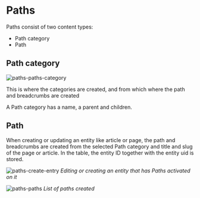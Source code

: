 # Paths

Paths consist of two content types:
- Path category
- Path

## Path category

![paths-paths-category](https://github.com/MindDesign/paths/assets/6894169/007d1266-0ae2-4d4b-a221-aff1cb65d94d)

This is where the categories are created, and from which where the path and breadcrumbs are created

A Path category has a name, a parent and children. 


## Path

When creating or updating an entity like article or page, the path and breadcrumbs are created from the selected Path category and title and slug of the page or article. In the table, the entity ID together with the entity uid is stored. 

![paths-create-entry](https://github.com/MindDesign/paths/assets/6894169/207d56ed-ad4d-493a-ac6c-7e9640a6b5e5)
*Editing or creating an entity that has Paths activated on it*

![paths-paths](https://github.com/MindDesign/paths/assets/6894169/c44f26df-e8ca-489a-9dd5-8d01598efb0e)
*List of paths created*
